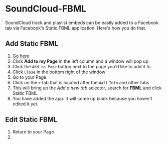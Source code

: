 # SoundCloud-FBML

SoundCloud track and playlist embeds can be easily added to a Facebook tab via Facebook's Static FBML application. Here's how you do that.

## Add Static FBML

1. [Go here](http://www.facebook.com/apps/application.php?id=4949752878)
2. Click **Add to my Page** in the left column and a window will pop up
3. Click the `Add to Page` button next to the page you'd like to add it to
4. Click `Close` in the bottom right of the window
5. Go to your Page
6. Click on the `+` tab that is located after the `Wall` `Info` and other tabs
7. This will bring up the _Add a new tab_ selector, search for **FBML** and click Static FBML
8. You have added the app. It will come up blank because you haven't edited it yet.

## Edit Static FBML

1. Return to your Page
2.

